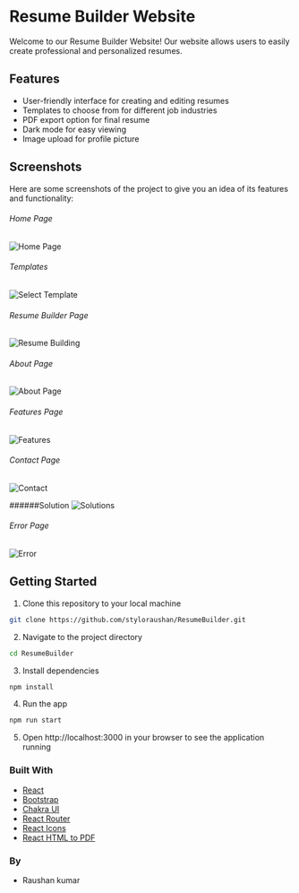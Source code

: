 # Resume Builder Website

Welcome to our Resume Builder Website! Our website allows users to easily create professional and personalized resumes.

## Features
- User-friendly interface for creating and editing resumes
- Templates to choose from for different job industries
- PDF export option for final resume
- Dark mode for easy viewing
- Image upload for profile picture

## Screenshots
Here are some screenshots of the project to give you an idea of its features and functionality:

###### Home Page
![Home Page](https://github.com/user-attachments/assets/dc491305-818f-4b45-b97f-f5d5e7fa6690)

###### Templates
![Select Template](https://github.com/user-attachments/assets/c20e2699-de9b-4231-9af6-5b62ba8df0f6)

###### Resume Builder Page
![Resume Building](https://github.com/user-attachments/assets/53d8a5d1-e614-46a9-b3a2-fdff7c6d31ec)

###### About Page
![About Page](https://github.com/user-attachments/assets/859a1f57-ce25-4de2-9f5d-1633552a39e3)

###### Features Page
![Features](https://github.com/user-attachments/assets/07db0403-c6d9-4255-84ce-f58174e1e71a)

###### Contact Page
![Contact](https://github.com/user-attachments/assets/f7271d47-ebc0-4557-8af7-cf4303bcc076)

######Solution
![Solutions](https://github.com/user-attachments/assets/428ed65a-b0c8-4540-b120-12abb1b9f410)


###### Error Page
![Error](https://github.com/user-attachments/assets/0893ee5d-c3e0-414c-9201-09b639f481e8)


## Getting Started
1. Clone this repository to your local machine
```bash
git clone https://github.com/styloraushan/ResumeBuilder.git
```
2. Navigate to the project directory
```bash
cd ResumeBuilder
```
3. Install dependencies
```bash
npm install
```
4. Run the app
```bash
npm run start
```
5. Open http://localhost:3000 in your browser to see the application running

### Built With
- [React](https://reactjs.org/)
- [Bootstrap](https://getbootstrap.com/)
- [Chakra UI](https://chakra-ui.com/)
- [React Router](https://reactrouter.com/)
- [React Icons](https://react-icons.github.io/react-icons/)
- [React HTML to PDF](https://www.npmjs.com/package/react-html-to-pdf)

### By
- Raushan kumar
